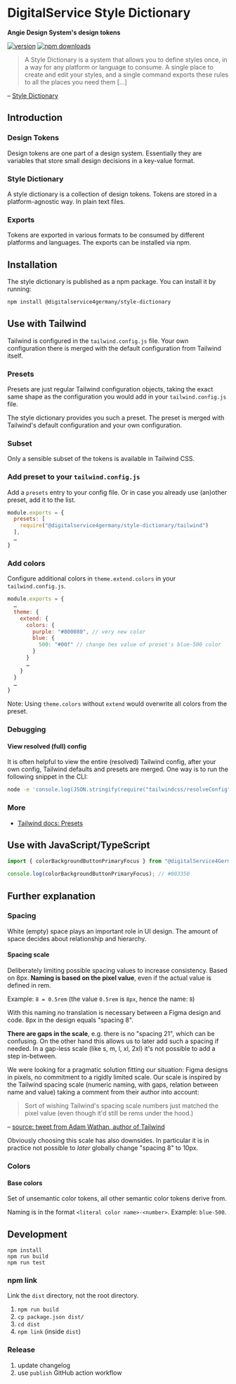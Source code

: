 # DigitalService Style Dictionary

**Angie Design System's design tokens**

[![version](https://img.shields.io/npm/v/@digitalservice4germany/style-dictionary)](https://www.npmjs.com/package/@digitalservice4germany/style-dictionary)
[![npm downloads](https://img.shields.io/npm/dw/@digitalservice4germany/style-dictionary)](https://www.npmjs.com/package/@digitalservice4germany/style-dictionary)

> A Style Dictionary is a system that allows you to define styles once, in a way for any platform or language to consume. A single place to create and edit your styles, and a single command exports these rules to all the places you need them […]

– [Style Dictionary](https://amzn.github.io/style-dictionary/)

## Introduction

### Design Tokens

Design tokens are one part of a design system. Essentially they are variables that store small design decisions in a key-value format.

### Style Dictionary

A style dictionary is a collection of design tokens. Tokens are stored in a platform-agnostic way. In plain text files.

### Exports

Tokens are exported in various formats to be consumed by different platforms and languages. The exports can be installed via npm.

## Installation

The style dictionary is published as a npm package. You can install it by running:

```sh
npm install @digitalservice4germany/style-dictionary
```

## Use with Tailwind

Tailwind is configured in the `tailwind.config.js` file. Your own configuration there is merged with the default configuration from Tailwind itself.

### Presets

Presets are just regular Tailwind configuration objects, taking the exact same shape as the configuration you would add in your `tailwind.config.js` file.

The style dictionary provides you such a preset. The preset is merged with Tailwind's default configuration and your own configuration.

### Subset

Only a sensible subset of the tokens is available in Tailwind CSS.

### Add preset to your `tailwind.config.js`

Add a `presets` entry to your config file. Or in case you already use (an)other preset, add it to the list.

```js
module.exports = {
  presets: [
    require("@digitalservice4germany/style-dictionary/tailwind")
  ],
  …
}
```

### Add colors

Configure additional colors in `theme.extend.colors` in your `tailwind.config.js`.

```js
module.exports = {
  …
  theme: {
    extend: {
      colors: {
        purple: "#800080", // very new color
        blue: {
          500: "#00f" // change hex value of preset's blue-500 color
        }
      }
      …
    }
  }
  …
}
```

Note: Using `theme.colors` without `extend` would overwrite all colors from the preset.

### Debugging

#### View resolved (full) config

It is often helpful to view the entire (resolved) Tailwind config, after your own config, Tailwind defaults and presets are merged. One way is to run the following snippet in the CLI:

```sh
node -e 'console.log(JSON.stringify(require("tailwindcss/resolveConfig")(require("./tailwind.config.js")), null, 2));'
```

### More

- [Tailwind docs: Presets](https://tailwindcss.com/docs/presets)

## Use with JavaScript/TypeScript

```js
import { colorBackgroundButtonPrimaryFocus } from "@digitalService4Germany/style-dictionary";

console.log(colorBackgroundButtonPrimaryFocus); // #003350
```

## Further explanation

### Spacing

White (empty) space plays an important role in UI design. The amount of space decides about relationship and hierarchy.

#### Spacing scale

Deliberately limiting possible spacing values to increase consistency. Based on 8px. **Naming is based on the pixel value**, even if the actual value is defined in rem.

Example: `8 = 0.5rem` (the value `0.5rem` is `8px`, hence the name: `8`)

With this naming no translation is necessary between a Figma design and code. 8px in the design equals "spacing 8".

**There are gaps in the scale**, e.g. there is no "spacing 21", which can be confusing. On the other hand this allows us to later add such a spacing if needed. In a gap-less scale (like s, m, l, xl, 2xl) it's not possible to add a step in-between.

We were looking for a pragmatic solution fitting our situation: Figma designs in pixels, no commitment to a rigidly limited scale. Our scale is inspired by the Tailwind spacing scale (numeric naming, with gaps, relation between name and value) taking a comment from their author into account:

> Sort of wishing Tailwind's spacing scale numbers just matched the pixel value (even though it'd still be rems under the hood.)

– [source: tweet from Adam Wathan, author of Tailwind](https://twitter.com/adamwathan/status/1216721837356462087?lang=en)

Obviously choosing this scale has also downsides. In particular it is in practice not possible to _later_ globally change "spacing 8" to 10px.

### Colors

#### Base colors

Set of unsemantic color tokens, all other semantic color tokens derive from.

Naming is in the format `<literal color name>-<number>`. Example: `blue-500`.

## Development

```
npm install
npm run build
npm run test
```

### npm link

Link the `dist` directory, not the root directory.

1. `npm run build`
2. `cp package.json dist/`
3. `cd dist`
4. `npm link` (inside `dist`)

### Release

1. update changelog
2. use `publish` GitHub action workflow
